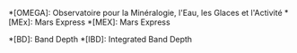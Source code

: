 *[OMEGA]: Observatoire pour la Minéralogie, l'Eau, les Glaces et l'Activité
*[MEx]: Mars Express
*[MEX]: Mars Express

*[BD]: Band Depth
*[IBD]: Integrated Band Depth

